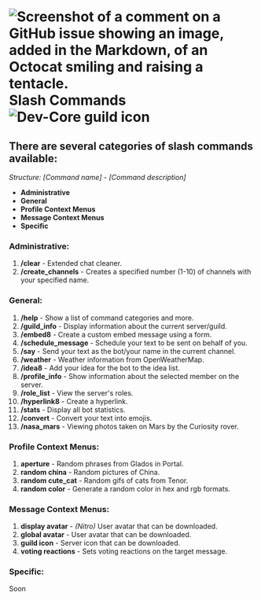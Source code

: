 # ![Screenshot of a comment on a GitHub issue showing an image, added in the Markdown, of an Octocat smiling and raising a tentacle.](https://cdn.discordapp.com/avatars/1255982377386119251/9feafd2b4ae2cdbd5976be3cf312f4ba.png?size=40) Slash Commands ![Dev-Core guild icon](https://cdn.discordapp.com/icons/1160516320455036949/59dc8c9bb1af0a72fc2cae434a8b0f85.png?size=40)
## There are several categories of slash commands available:
*Structure: [Command name] - [Command description]*

- **Administrative**
- **General**
- **Profile Context Menus**
- **Message Context Menus**
- **Specific**

### Administrative:
1. **/clear** - Extended chat cleaner.
2. **/create_channels** - Creates a specified number (1-10) of channels with your specified name.


### General:
1. **/help** - Show a list of command categories and more.
2. **/guild_info** - Display information about the current server/guild.
3. **/embed8** - Create a custom embed message using a form.
4. **/schedule_message** - Schedule your text to be sent on behalf of you.
5. **/say** - Send your text as the bot/your name in the current channel.
6. **/weather** - Weather information from OpenWeatherMap.
7. **/idea8** - Add your idea for the bot to the idea list.
8. **/profile_info** - Show information about the selected member on the server.
9. **/role_list** - View the server's roles.
10. **/hyperlink8** - Create a hyperlink.
11. **/stats** - Display all bot statistics.
12. **/convert** - Convert your text into emojis.
13. **/nasa_mars** - Viewing photos taken on Mars by the Curiosity rover.

### Profile Context Menus:
1. **aperture** - Random phrases from Glados in Portal.
2. **random china** - Random pictures of China.
3. **random cute_cat** - Random gifs of cats from Tenor.
4. **random color** - Generate a random color in hex and rgb formats.
  
### Message Context Menus:
1. **display avatar** - *(Nitro)* User avatar that can be downloaded.
2. **global avatar** - User avatar that can be downloaded.
3. **guild icon** - Server icon that can be downloaded.
4. **voting reactions** - Sets voting reactions on the target message.

### Specific:
Soon
